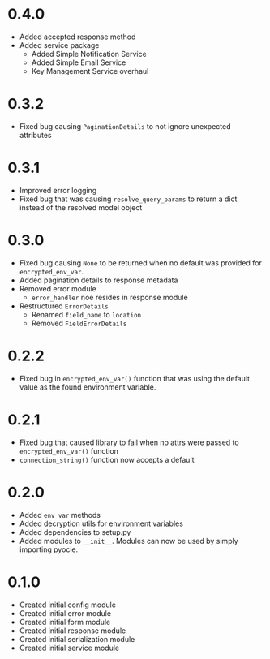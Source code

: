# 0.4.0
- Added accepted response method
- Added service package
    - Added Simple Notification Service
    - Added Simple Email Service
    - Key Management Service overhaul

# 0.3.2
- Fixed bug causing `PaginationDetails` to not ignore unexpected attributes

# 0.3.1
- Improved error logging
- Fixed bug that was causing `resolve_query_params` to return a dict instead of the resolved model object

# 0.3.0
- Fixed bug causing `None` to be returned when no default was provided for `encrypted_env_var`.
- Added pagination details to response metadata
- Removed error module
    - `error_handler` noe resides in response module
- Restructured `ErrorDetails`
    - Renamed `field_name` to `location`
    - Removed `FieldErrorDetails`

# 0.2.2
- Fixed bug in `encrypted_env_var()` function that was using the default value as the found environment variable.

# 0.2.1
- Fixed bug that caused library to fail when no attrs were passed to `encrypted_env_var()` function
- `connection_string()` function now accepts a default

# 0.2.0
- Added `env_var` methods
- Added decryption utils for environment variables
- Added dependencies to setup.py
- Added modules to `__init__`. Modules can now be used by simply importing pyocle.

# 0.1.0
- Created initial config module
- Created initial error module
- Created initial form module
- Created initial response module
- Created initial serialization module
- Created initial service module

